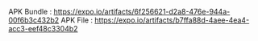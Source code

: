 APK Bundle : https://expo.io/artifacts/6f256621-d2a8-476e-944a-00f6b3c432b2
APK File : https://expo.io/artifacts/b7ffa88d-4aee-4ea4-acc3-eef48c3304b2
